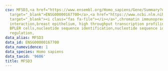 ```yaml
---
csv: MFSD3,<a href="https://www.ensembl.org/Homo_sapiens/Gene/Summary?db=core;g=ENSG00000167700"
  target="_blank">ENSG00000167700</a>,<a href="https://www.ncbi.nlm.nih.gov/pubmed/22863008"
  target="_blank"><i class="fas fa-file"></i></a>",chromatin immunoprecipitation assay,direct
  interaction,breast epithelium, high throughput transcription profiling by microarray,
  BPLER cells,nucleotide sequence identification,nucleotide sequence identification,transcriptional
  regulation,
data_alias: MFSD3
data_id: ENSG00000167700
data_numevidence: 1
data_species: Homo sapiens
data_taxid: '9606'
title: MFSD3
---
```

